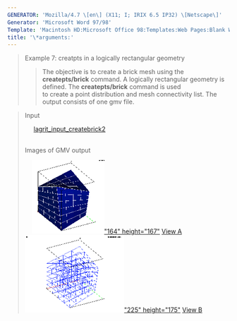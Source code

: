 ```yaml
---
GENERATOR: 'Mozilla/4.7 \[en\] (X11; I; IRIX 6.5 IP32) \[Netscape\]'
Generator: 'Microsoft Word 97/98'
Template: 'Macintosh HD:Microsoft Office 98:Templates:Web Pages:Blank Web Page'
title: '\*arguments:'
---
```


> Example 7: creatpts in a logically rectangular geometry
>
> > The objective is to create a brick mesh using the
> > **createpts/brick** command.
> > A logically rectangular geometry is defined. The **createpts/brick**
> > command is used\
> > to create a point distribution and mesh connectivity list. The
> > output consists of one gmv file.

> Input
>
>     
> [lagrit\_input\_createbrick2](../input_output/lagrit_input_createbrick2)\
>  
>
> Images of GMV output
>
>     [![](image/image7tn.gif)"164"
> height="167"](image/image7a.gif) [View A](image/image7a.gif)    
> [![](image/image7btn.gif)"225"
> height="175"](image/image7b.gif) [View B](image/image7b.gif)
